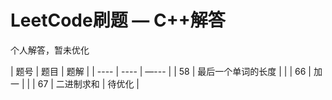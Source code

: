 # LeetCode刷题 — C++解答
个人解答，暂未优化

|  题号  |  题目  |  题解  |
| ---- | ---- | —--- |
| 58 | 最后一个单词的长度 |   |
| 66 | 加一 |   |
| 67 | 二进制求和 | 待优化 |
